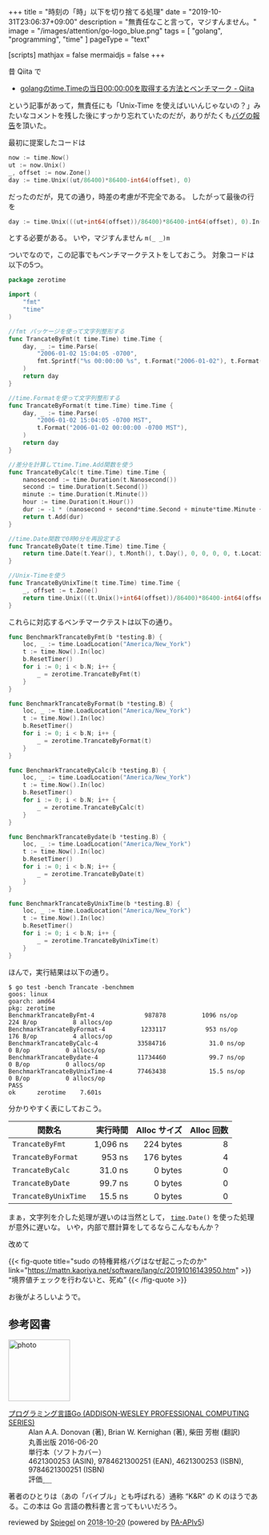 +++
title = "時刻の「時」以下を切り捨てる処理"
date =  "2019-10-31T23:06:37+09:00"
description = "無責任なこと言って，マジすんません。"
image = "/images/attention/go-logo_blue.png"
tags = [ "golang", "programming", "time" ]
pageType = "text"

[scripts]
  mathjax = false
  mermaidjs = false
+++

昔 Qiita で

- [golangのtime.Timeの当日00:00:00を取得する方法とベンチマーク - Qiita](https://qiita.com/ushio_s/items/3e270933641710bbd88e)

という記事があって，無責任にも「Unix-Time を使えばいいんじゃないの？」みたいなコメントを残した後にすっかり忘れていたのだが，ありがたくも[バグの報告](https://qiita.com/go_sagawa/items/836398020100df486184)を頂いた。

最初に提案したコードは

```go
now := time.Now()
ut := now.Unix()
_, offset := now.Zone()
day := time.Unix((ut/86400)*86400-int64(offset), 0)
```

だったのだが，見ての通り，時差の考慮が不完全である。
したがって最後の行を

```go
day := time.Unix(((ut+int64(offset))/86400)*86400-int64(offset), 0).In(now.Location())
```

とする必要がある。
いや，マジすんません `m(_ _)m`

ついでなので，この記事でもベンチマークテストをしておこう。
対象コードは以下の5つ。

```go
package zerotime

import (
	"fmt"
	"time"
)

//fmt パッケージを使って文字列整形する
func TrancateByFmt(t time.Time) time.Time {
	day, _ := time.Parse(
		"2006-01-02 15:04:05 -0700",
		fmt.Sprintf("%s 00:00:00 %s", t.Format("2006-01-02"), t.Format("-0700")),
	)
	return day
}

//time.Formatを使って文字列整形する
func TrancateByFormat(t time.Time) time.Time {
	day, _ := time.Parse(
		"2006-01-02 15:04:05 -0700 MST",
		t.Format("2006-01-02 00:00:00 -0700 MST"),
	)
	return day
}

//差分を計算してtime.Time.Add関数を使う
func TrancateByCalc(t time.Time) time.Time {
	nanosecond := time.Duration(t.Nanosecond())
	second := time.Duration(t.Second())
	minute := time.Duration(t.Minute())
	hour := time.Duration(t.Hour())
	dur := -1 * (nanosecond + second*time.Second + minute*time.Minute + hour*time.Hour)
	return t.Add(dur)
}

//time.Date関数で0時0分を再設定する
func TrancateByDate(t time.Time) time.Time {
	return time.Date(t.Year(), t.Month(), t.Day(), 0, 0, 0, 0, t.Location())
}

//Unix-Timeを使う
func TrancateByUnixTime(t time.Time) time.Time {
	_, offset := t.Zone()
	return time.Unix(((t.Unix()+int64(offset))/86400)*86400-int64(offset), 0).In(t.Location())
}
```

これらに対応するベンチマークテストは以下の通り。

```go
func BenchmarkTrancateByFmt(b *testing.B) {
	loc, _ := time.LoadLocation("America/New_York")
	t := time.Now().In(loc)
	b.ResetTimer()
	for i := 0; i < b.N; i++ {
		_ = zerotime.TrancateByFmt(t)
	}
}

func BenchmarkTrancateByFormat(b *testing.B) {
	loc, _ := time.LoadLocation("America/New_York")
	t := time.Now().In(loc)
	b.ResetTimer()
	for i := 0; i < b.N; i++ {
		_ = zerotime.TrancateByFormat(t)
	}
}

func BenchmarkTrancateByCalc(b *testing.B) {
	loc, _ := time.LoadLocation("America/New_York")
	t := time.Now().In(loc)
	b.ResetTimer()
	for i := 0; i < b.N; i++ {
		_ = zerotime.TrancateByCalc(t)
	}
}

func BenchmarkTrancateBydate(b *testing.B) {
	loc, _ := time.LoadLocation("America/New_York")
	t := time.Now().In(loc)
	b.ResetTimer()
	for i := 0; i < b.N; i++ {
		_ = zerotime.TrancateByDate(t)
	}
}

func BenchmarkTrancateByUnixTime(b *testing.B) {
	loc, _ := time.LoadLocation("America/New_York")
	t := time.Now().In(loc)
	b.ResetTimer()
	for i := 0; i < b.N; i++ {
		_ = zerotime.TrancateByUnixTime(t)
	}
}
```

ほんで，実行結果は以下の通り。

```text
$ go test -bench Trancate -benchmem
goos: linux
goarch: amd64
pkg: zerotime
BenchmarkTrancateByFmt-4        	  987878	      1096 ns/op	     224 B/op	       8 allocs/op
BenchmarkTrancateByFormat-4     	 1233117	       953 ns/op	     176 B/op	       4 allocs/op
BenchmarkTrancateByCalc-4       	33584716	        31.0 ns/op	       0 B/op	       0 allocs/op
BenchmarkTrancateBydate-4       	11734460	        99.7 ns/op	       0 B/op	       0 allocs/op
BenchmarkTrancateByUnixTime-4   	77463438	        15.5 ns/op	       0 B/op	       0 allocs/op
PASS
ok  	zerotime	7.601s
```

分かりやすく表にしておこう。

| 関数名               | 実行時間 | Alloc サイズ | Alloc 回数 |
| -------------------- | --------:| ------------:| ----------:|
| `TrancateByFmt`      | 1,096 ns |    224 bytes |          8 |
| `TrancateByFormat`   |   953 ns |    176 bytes |          4 |
| `TrancateByCalc`     |  31.0 ns |      0 bytes |          0 |
| `TrancateByDate`     |  99.7 ns |      0 bytes |          0 |
| `TrancateByUnixTime` |  15.5 ns |      0 bytes |          0 |

まぁ，文字列を介した処理が遅いのは当然として， [`time`]`.Date()` を使った処理が意外に遅いな。
いや，内部で暦計算をしてるならこんなもんか？

改めて

{{< fig-quote title="sudo の特権昇格バグはなぜ起こったのか" link="https://mattn.kaoriya.net/software/lang/c/20191016143950.htm" >}}
<q>境界値チェックを行わないと、死ぬ</q>
{{< /fig-quote >}}

お後がよろしいようで。

[Go]: https://golang.org/ "The Go Programming Language"
[Go 言語]: https://golang.org/ "The Go Programming Language"
[`time`]: https://golang.org/pkg/time/ "time - The Go Programming Language"

## 参考図書

<div class="hreview">
  <div class="photo"><a class="item url" href="https://www.amazon.co.jp/dp/4621300253?tag=baldandersinf-22&linkCode=ogi&th=1&psc=1"><img src="https://m.media-amazon.com/images/I/41meaSLNFfL._SL160_.jpg" width="123" alt="photo"></a></div>
  <dl class="fn">
    <dt><a href="https://www.amazon.co.jp/dp/4621300253?tag=baldandersinf-22&linkCode=ogi&th=1&psc=1">プログラミング言語Go (ADDISON-WESLEY PROFESSIONAL COMPUTING SERIES)</a></dt>
    <dd>Alan A.A. Donovan (著), Brian W. Kernighan (著), 柴田 芳樹 (翻訳)</dd>
    <dd>丸善出版 2016-06-20</dd>
    <dd>単行本（ソフトカバー）</dd>
    <dd>4621300253 (ASIN), 9784621300251 (EAN), 4621300253 (ISBN), 9784621300251 (ISBN)</dd>
    <dd>評価<abbr class="rating fa-sm" title="5">&nbsp;<i class="fas fa-star"></i>&nbsp;<i class="fas fa-star"></i>&nbsp;<i class="fas fa-star"></i>&nbsp;<i class="fas fa-star"></i>&nbsp;<i class="fas fa-star"></i></abbr></dd>
  </dl>
  <p class="description">著者のひとりは（あの「バイブル」とも呼ばれる）通称 “K&amp;R” の K のほうである。この本は Go 言語の教科書と言ってもいいだろう。</p>
  <p class="powered-by">reviewed by <a href='#maker' class='reviewer'>Spiegel</a> on <abbr class="dtreviewed" title="2018-10-20">2018-10-20</abbr> (powered by <a href="https://affiliate.amazon.co.jp/assoc_credentials/home">PA-APIv5</a>)</p>
</div>
